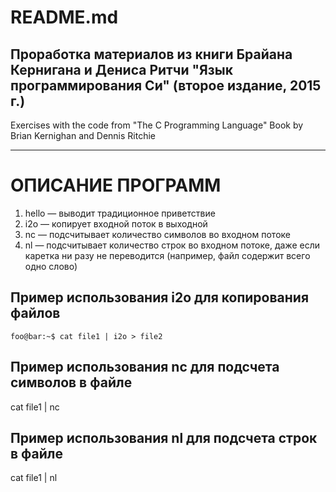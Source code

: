 # README.md
Проработка материалов из книги Брайана Кернигана и Дениса Ритчи
"Язык программирования Си" (второе издание, 2015 г.)
---
Exercises with the code from "The C Programming Language"
Book by Brian Kernighan and Dennis Ritchie
***

# ОПИСАНИЕ ПРОГРАММ
1. hello &mdash; выводит традиционное приветствие
2. i2o &mdash; копирует входной поток в выходной
3. nc &mdash; подсчитывает количество символов во входном потоке
4. nl &mdash; подсчитывает количество строк во входном потоке, даже если каретка ни разу не переводится (например, файл содержит всего одно слово)

## Пример использования i2o для копирования файлов
```console
foo@bar:~$ cat file1 | i2o > file2
```


## Пример использования nc для подсчета символов в файле
cat file1 | nc

## Пример использования nl для подсчета строк в файле
cat file1 | nl